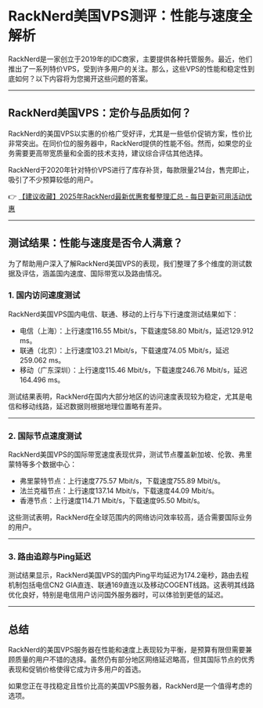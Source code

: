 # RackNerd美国VPS测评：性能与速度全解析

RackNerd是一家创立于2019年的IDC商家，主要提供各种托管服务。最近，他们推出了一系列特价VPS，受到许多用户的关注。那么，这些VPS的性能和稳定性到底如何？以下内容将为您揭开这些问题的答案。

---

## RackNerd美国VPS：定价与品质如何？

RackNerd的美国VPS以实惠的价格广受好评，尤其是一些低价促销方案，性价比非常突出。在同价位的服务器中，RackNerd提供的性能不俗。然而，如果您的业务需要更高带宽质量和全面的技术支持，建议综合评估其他选择。

RackNerd于2020年针对特价VPS进行了库存补货，每款限量214台，售完即止，吸引了不少预算较低的用户。

👉 [【建议收藏】2025年RackNerd最新优惠套餐整理汇总 - 每日更新可用活动优惠](https://bit.ly/Rack_Nerd)

---

## 测试结果：性能与速度是否令人满意？

为了帮助用户深入了解RackNerd美国VPS的表现，我们整理了多个维度的测试数据及评估，涵盖国内速度、国际带宽以及路由情况。

### 1. 国内访问速度测试

RackNerd美国VPS国内电信、联通、移动的上行与下行速度测试结果如下：

- 电信（上海）：上行速度116.55 Mbit/s，下载速度58.80 Mbit/s，延迟129.912 ms。
- 联通（北京）：上行速度103.21 Mbit/s，下载速度74.05 Mbit/s，延迟259.062 ms。
- 移动（广东深圳）：上行速度115.46 Mbit/s，下载速度246.76 Mbit/s，延迟164.496 ms。

测试结果表明，RackNerd在国内大部分地区的访问速度表现较为稳定，尤其是电信和移动线路，延迟数据则根据地理位置略有差异。

---

### 2. 国际节点速度测试

RackNerd美国VPS的国际带宽速度表现优异，测试节点覆盖新加坡、伦敦、弗里蒙特等多个数据中心：

- 弗里蒙特节点：上行速度775.57 Mbit/s，下载速度755.89 Mbit/s。
- 法兰克福节点：上行速度137.14 Mbit/s，下载速度44.09 Mbit/s。
- 香港节点：上行速度114.71 Mbit/s，下载速度95.50 Mbit/s。

这些测试表明，RackNerd在全球范围内的网络访问效率较高，适合需要国际业务的用户。

---

### 3. 路由追踪与Ping延迟

测试结果显示，RackNerd美国VPS的国内Ping平均延迟为174.2毫秒，路由去程机制包括电信CN2 GIA直连、联通169直连以及移动COGENT线路。这表明其线路优化良好，特别是电信用户访问国外服务器时，可以体验到更低的延迟。

---

## 总结

RackNerd的美国VPS服务器在性能和速度上表现较为平衡，是预算有限但需要兼顾质量的用户不错的选择。虽然仍有部分地区网络延迟略高，但其国际节点的优秀表现和促销价格使得它成为许多用户的首选。

如果您正在寻找稳定且性价比高的美国VPS服务器，RackNerd是一个值得考虑的选项。